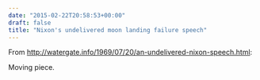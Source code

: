 ```yaml
---
date: "2015-02-22T20:58:53+00:00"
draft: false
title: "Nixon's undelivered moon landing failure speech"
---
```

From http://watergate.info/1969/07/20/an-undelivered-nixon-speech.html:

Moving piece.
